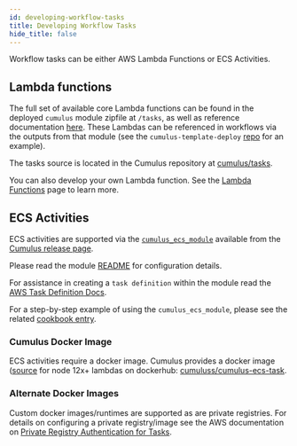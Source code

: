 ```yaml
---
id: developing-workflow-tasks
title: Developing Workflow Tasks
hide_title: false
---
```


Workflow tasks can be either AWS Lambda Functions or ECS Activities.

## Lambda functions

The full set of available core Lambda functions can be found in the deployed `cumulus` module zipfile at `/tasks`, as well as reference documentation [here](tasks.md).  These Lambdas can be referenced in workflows via the outputs from that module (see the `cumulus-template-deploy` [repo](https://github.com/nasa/cumulus-template-deploy/tree/master/cumulus-tf) for an example).

The tasks source is located in the Cumulus repository at [cumulus/tasks](https://github.com/nasa/cumulus/tree/master/tasks).

You can also develop your own Lambda function. See the [Lambda Functions](workflows/lambda.md) page to learn more.

## ECS Activities

ECS activities are supported via the [`cumulus_ecs_module`](https://github.com/nasa/cumulus/tree/master/tf-modules/cumulus_ecs_service) available from the [Cumulus release page](https://github.com/nasa/cumulus/releases).

Please read the module [README](https://github.com/nasa/cumulus/blob/master/tf-modules/cumulus_ecs_service/README.md) for configuration details.

For assistance in creating a `task definition` within the module read the [AWS Task Definition Docs](https://docs.aws.amazon.com/AmazonECS/latest/developerguide/create-task-definition.html).

For a step-by-step example of using the `cumulus_ecs_module`, please see the related [cookbook entry](../data-cookbooks/run-tasks-in-lambda-or-docker).

### Cumulus Docker Image

ECS activities require a docker image.  Cumulus provides a docker image ([source](https://github.com/nasa/cumulus-ecs-task) for node 12x+ lambdas on dockerhub: [cumuluss/cumulus-ecs-task](https://hub.docker.com/r/cumuluss/cumulus-ecs-task).

### Alternate Docker Images

Custom docker images/runtimes are supported as are private registries.  For details on configuring a private registry/image see the AWS documentation on [Private Registry Authentication for Tasks](https://docs.aws.amazon.com/AmazonECS/latest/developerguide/private-auth.html).
